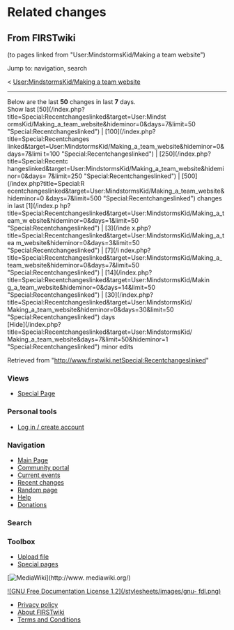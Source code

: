 # Related changes

## From FIRSTwiki

(to pages linked from "User:MindstormsKid/Making a team website")

Jump to: navigation, search

< [User:MindstormsKid/Making a team website](/index.php?title=User:MindstormsKid/Making_a_team_website&redirect=no "User:MindstormsKid/Making a team website")

--------------------------------------------------------------------------------

Below are the last **50** changes in last **7** days.<br>
Show last [50](/index.php?title=Special:Recentchangeslinked&target=User:Mindst
ormsKid/Making_a_team_website&hideminor=0&days=7&limit=50 "Special:Recentchangeslinked") | [100](/index.php?title=Special:Recentchanges
linked&target=User:MindstormsKid/Making_a_team_website&hideminor=0&days=7&limi
t=100 "Special:Recentchangeslinked") | [250](/index.php?title=Special:Recentc
hangeslinked&target=User:MindstormsKid/Making_a_team_website&hideminor=0&days=
7&limit=250 "Special:Recentchangeslinked") | [500](/index.php?title=Special:R
ecentchangeslinked&target=User:MindstormsKid/Making_a_team_website&hideminor=0
&days=7&limit=500 "Special:Recentchangeslinked") changes in last [1](/index.p
hp?title=Special:Recentchangeslinked&target=User:MindstormsKid/Making_a_team_w
ebsite&hideminor=0&days=1&limit=50 "Special:Recentchangeslinked") | [3](/inde
x.php?title=Special:Recentchangeslinked&target=User:MindstormsKid/Making_a_tea
m_website&hideminor=0&days=3&limit=50 "Special:Recentchangeslinked") | [7](/i
ndex.php?title=Special:Recentchangeslinked&target=User:MindstormsKid/Making_a_
team_website&hideminor=0&days=7&limit=50 "Special:Recentchangeslinked") | [14](/index.php?title=Special:Recentchangeslinked&target=User:MindstormsKid/Makin
g_a_team_website&hideminor=0&days=14&limit=50 "Special:Recentchangeslinked") | [30](/index.php?title=Special:Recentchangeslinked&target=User:MindstormsKid/
Making_a_team_website&hideminor=0&days=30&limit=50 "Special:Recentchangeslinked") days<br>
[Hide](/index.php?title=Special:Recentchangeslinked&target=User:MindstormsKid/
Making_a_team_website&days=7&limit=50&hideminor=1 "Special:Recentchangeslinked") minor edits

Retrieved from "<http://www.firstwiki.netSpecial:Recentchangeslinked>"

### Views

- [Special Page](Special:Recentchangeslinked/User:MindstormsKid/Making_a_team_website)

### Personal tools

- [Log in / create account](/index.php?title=Special:Userlogin&returnto=Special:Recentchangeslinked)

[](Main_Page "Main Page")

### Navigation

- [Main Page](Main_Page)
- [Community portal](FIRSTwiki:Community_portal)
- [Current events](Current_events)
- [Recent changes](Special:Recentchanges)
- [Random page](Special:Random)
- [Help](Help:Contents)
- [Donations](FIRSTwiki:Site_support)

### Search

### Toolbox

- [Upload file](Special:Upload)
- [Special pages](Special:Specialpages)

[![MediaWiki](/skins/common/images/poweredby_mediawiki_88x31.png)](http://www.
mediawiki.org/)

[![GNU Free Documentation License 1.2](/stylesheets/images/gnu-
fdl.png)](http://www.gnu.org/copyleft/fdl.html)

- [Privacy policy](FIRSTwiki:Privacy_policy "FIRSTwiki:Privacy policy")
- [About FIRSTwiki](FIRSTwiki:About "FIRSTwiki:About")
- [Terms and Conditions](FIRSTwiki:Terms_and_conditions "FIRSTwiki:Terms and conditions")
